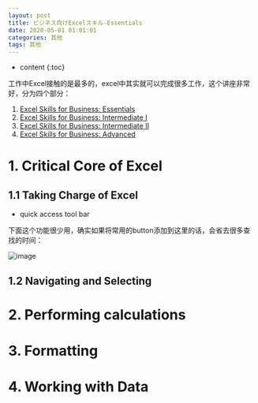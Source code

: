 ```yaml
---
layout: post
title: ビジネス向けExcelスキル-Essentials
date: 2020-05-01 01:01:01
categories: 其他
tags: 其他
---
```

* content
{:toc}

工作中Excel接触的是最多的，excel中其实就可以完成很多工作，这个讲座非常好，分为四个部分：
1. [Excel Skills for Business: Essentials](https://www.coursera.org/learn/excel-essentials)
2. [Excel Skills for Business: Intermediate I](https://www.coursera.org/learn/excel-intermediate-1)
3. [Excel Skills for Business: Intermediate II](https://www.coursera.org/learn/excel-intermediate-2)
4. [Excel Skills for Business: Advanced](https://www.coursera.org/learn/excel-advanced)

# 1. Critical Core of Excel

## 1.1 Taking Charge of Excel

- quick access tool bar

下面这个功能很少用，确实如果将常用的button添加到这里的话，会省去很多查找的时间：

![image](https://user-images.githubusercontent.com/18595935/80915788-7d490a80-8d8f-11ea-9537-9b7a7e487b62.png)


## 1.2 Navigating and Selecting




# 2. Performing calculations

# 3. Formatting

# 4. Working with Data